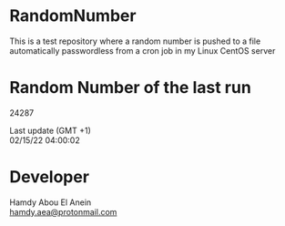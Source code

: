 # RandomNumber    
This is a test repository where a random number is pushed to a file automatically passwordless from a cron job in my Linux CentOS server    
# Random Number of the last run   
24287
      
Last update (GMT +1)    
02/15/22 04:00:02
# Developer    
Hamdy Abou El Anein   
hamdy.aea@protonmail.com
